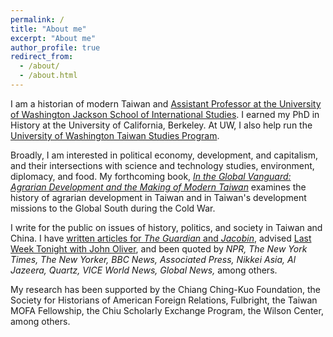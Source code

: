 ```yaml
---
permalink: /
title: "About me"
excerpt: "About me"
author_profile: true
redirect_from: 
  - /about/
  - /about.html
---
```


I am a historian of modern Taiwan and [Assistant Professor at the University of Washington Jackson School of International Studies](https://jsis.washington.edu/people/james-lin/). I earned my PhD in History at the University of California, Berkeley.  At UW, I also help run the [University of Washington Taiwan Studies Program](https://jsis.washington.edu/taiwan/).

Broadly, I am interested in political economy, development, and capitalism, and their intersections with science and technology studies, environment, diplomacy, and food. My forthcoming book, [*In the Global Vanguard: Agrarian Development and the Making of Modern Taiwan*](/~jameslin/book) examines the history of agrarian development in Taiwan and in Taiwan's development missions to the Global South during the Cold War.

I write for the public on issues of history, politics, and society in Taiwan and China. I have [written articles for *The Guardian* and *Jacobin*](/~jameslin/commentary), advised [Last Week Tonight with John Oliver](https://www.youtube.com/watch?v=9Y18-07g39g), and been quoted by *NPR, The New York Times, The New Yorker, BBC News, Associated Press, Nikkei Asia, Al Jazeera, Quartz, VICE World News, Global News,* among others.

My research has been supported by the Chiang Ching-Kuo Foundation, the Society for Historians of American Foreign Relations, Fulbright, the Taiwan MOFA Fellowship, the Chiu Scholarly Exchange Program, the Wilson Center, among others.